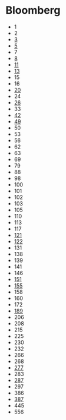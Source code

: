 # Bloomberg

- 1
- 2
- [3](../solutions/3.md)
- [5](../solutions/5.md)
- 7
- [8](../solutions/8.md)
- [11](../solutions/11.md)
- [13](../solutions/13.md)
- 15
- 16
- [20](../solutions/20.md)
- 24
- [26](../solutions/26.md)
- 33
- [42](../solutions/42.md)
- [49](../solutions/49.md)
- 50
- 53
- 56
- 62
- 63
- 69
- 79
- 88
- 98
- 100
- 101
- 102
- 103
- 105
- 110
- 113
- 117
- [121](../solutions/121.md)
- [122](../solutions/122.md)
- 131
- 138
- 139
- 141
- 146
- [151](../solutions/151.md)
- [155](../solutions/155.md)
- 158
- 160
- 172
- [189](../solutions/189.md)
- 206
- 208
- 215
- 225
- 230
- 232
- 266
- 268
- [277](../solutions/277.md)
- 283
- [287](../solutions/287.md)
- 297
- 386
- [387](../solutions/387.md)
- 445
- 556
